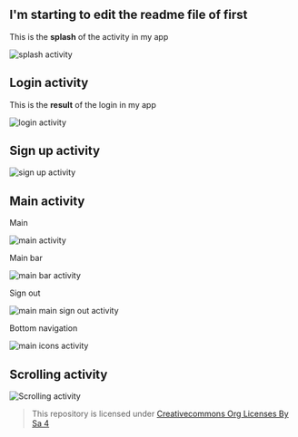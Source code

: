 ## I'm starting to edit the readme file of first

This is the **splash** of the activity in my app

![splash activity](img/splash.gif)

## Login activity

This is the **result** of the login in my app

![login activity](img/login.png)

## Sign up activity

![sign up activity](img/signup.png)

## Main activity

Main

![main activity](img/main.png)

Main bar

![main bar activity](img/main_bar.png)

Sign out

![main main sign out activity](img/main_signout.png)

Bottom navigation

![main icons activity](img/main_icons.png)

## Scrolling activity

![Scrolling activity](img/ScrollingActivity.png)


>This repository is licensed under
>[Creativecommons Org Licenses By Sa 4](http://creativecommons.org/licenses/by-sa/4.0/)